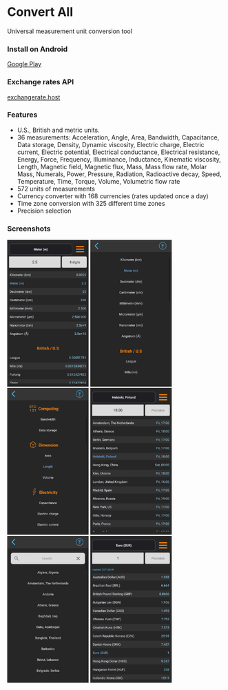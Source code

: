 # Convert All

Universal measurement unit conversion tool

### Install on Android
[Google Play](https://play.google.com/store/apps/details?id=com.convertall)

### Exchange rates API
[exchangerate.host](https://exchangerate.host/)

### Features
* U.S., British and metric units.
* 36 measurements: Acceleration, Angle, Area, Bandwidth, Capacitance, Data storage, Density, Dynamic viscosity, Electric charge, Electric current, Electric potential, Electrical conductance, Electrical resistance, Energy, Force, Frequency, Illuminance, Inductance, Kinematic viscosity, Length, Magnetic field, Magnetic flux, Mass, Mass flow rate, Molar Mass, Numerals, Power, Pressure, Radiation, Radioactive decay, Speed, Temperature, Time, Torque, Volume, Volumetric flow rate
* 572 units of measurements
* Currency converter with 168 currencies (rates updated once a day)
* Time zone conversion with 325 different time zones
* Precision selection

### Screenshots
<!--![plot](./screenshots/screenshot_main.png)-->
<img src="./screenshots/screenshot_main.png" height="340"/> <img src="./screenshots/screenshot_units.png" height="340"/> <img src="./screenshots/screenshot_measurements.png" height="340"/> <img src="./screenshots/screenshot_main_tz.png" height="340"/> <img src="./screenshots/screenshot_units_tz.png" height="340"/> <img src="./screenshots/screenshot_main_currency.png" height="340"/>

